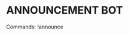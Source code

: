 # ANNOUNCEMENT BOT

Commands:
!announce <Title> <Text>
  This will tag everyone! Be careful!
!ping
  
  Thank you! <3
  
